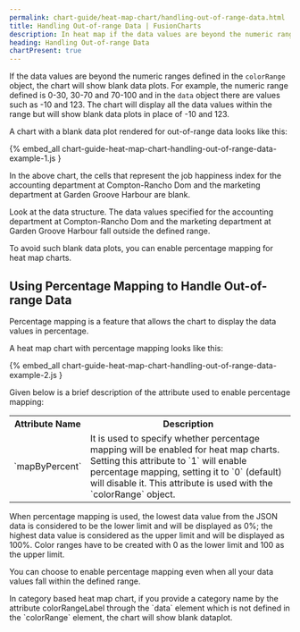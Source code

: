 ```yaml
---
permalink: chart-guide/heat-map-chart/handling-out-of-range-data.html
title: Handling Out-of-range Data | FusionCharts
description: In heat map if the data values are beyond the numeric ranges defined in the colorRange object, the chart will show blank data plots
heading: Handling Out-of-range Data
chartPresent: true
---
```


If the data values are beyond the numeric ranges defined in the `colorRange` object, the chart will show blank data plots. For example, the numeric range defined is 0-30, 30-70 and 70-100 and in the `data` object there are values such as -10 and 123. The chart will display all the data values within the range but will show blank data plots in place of -10 and 123.

A chart with a blank data plot rendered for out-of-range data looks like this:

{% embed_all chart-guide-heat-map-chart-handling-out-of-range-data-example-1.js }

In the above chart, the cells that represent the job happiness index for the accounting department at Compton-Rancho Dom and the marketing department at Garden Groove Harbour are blank.

Look at the data structure. The data values specified for the accounting department at Compton-Rancho Dom and the marketing department at Garden Groove Harbour fall outside the defined range.

To avoid such blank data plots, you can enable percentage mapping for heat map charts.

## Using Percentage Mapping to Handle Out-of-range Data

Percentage mapping is a feature that allows the chart to display the data values in percentage.

A heat map chart with percentage mapping looks like this:

{% embed_all chart-guide-heat-map-chart-handling-out-of-range-data-example-2.js }

Given below is a brief description of the attribute used to enable percentage mapping:

<table>
  <tr>
    <th>Attribute Name</th>
    <th>Description</th>
  </tr>
  <tr>
    <td>`mapByPercent`</td>
    <td>It is used to specify whether percentage mapping will be enabled for heat map charts. Setting this attribute to `1` will enable percentage mapping, setting it to `0` (default) will disable it. This attribute is used with the `colorRange` object.</td>
  </tr>
</table>


When percentage mapping is used, the lowest data value from the JSON data is considered to be the lower limit and will be displayed as 0%; the highest data value is considered as the upper limit and will be displayed as 100%. Color ranges have to be created with 0 as the lower limit and 100 as the upper limit.


<p class="text-info"> You can choose to enable percentage mapping even when all your data values fall within the defined range.</p>

<p class="text-info">In category based heat map chart, if you provide a category name by the attribute colorRangeLabel through the `data` element which is not defined in the `colorRange` element, the chart will show blank dataplot. </p>

